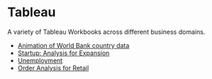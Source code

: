 # Tableau
A variety of Tableau Workbooks across different business domains.
* [Animation of World Bank country data](../tree/master/Animation%20World%20Bank)
* [Startup: Analysis for Expansion](../tree/master/Expansion%20Analysis%20-%20Startup)
* [Unemployment](../tree/master/Unemployment)
* [Order Analysis for Retail](../tree/master/Amazing%20Mart%20-%20Order%20Analysis)
